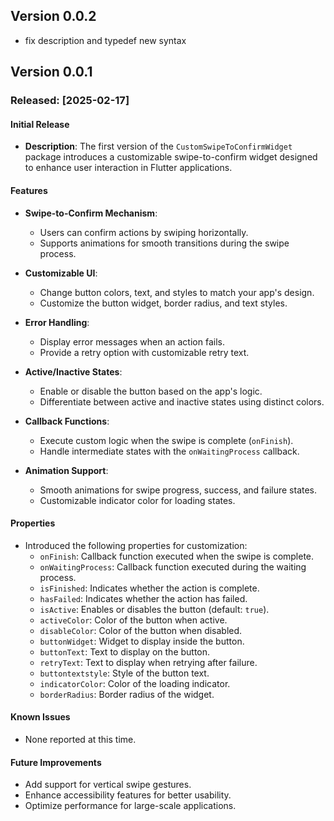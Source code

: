 
## Version 0.0.2
  - fix description and typedef new syntax

## Version 0.0.1

### **Released: [2025-02-17]**

#### **Initial Release**
- **Description**: The first version of the `CustomSwipeToConfirmWidget` package introduces a customizable swipe-to-confirm widget designed to enhance user interaction in Flutter applications.

#### **Features**
- **Swipe-to-Confirm Mechanism**:
  - Users can confirm actions by swiping horizontally.
  - Supports animations for smooth transitions during the swipe process.

- **Customizable UI**:
  - Change button colors, text, and styles to match your app's design.
  - Customize the button widget, border radius, and text styles.

- **Error Handling**:
  - Display error messages when an action fails.
  - Provide a retry option with customizable retry text.

- **Active/Inactive States**:
  - Enable or disable the button based on the app's logic.
  - Differentiate between active and inactive states using distinct colors.

- **Callback Functions**:
  - Execute custom logic when the swipe is complete (`onFinish`).
  - Handle intermediate states with the `onWaitingProcess` callback.

- **Animation Support**:
  - Smooth animations for swipe progress, success, and failure states.
  - Customizable indicator color for loading states.

#### **Properties**
- Introduced the following properties for customization:
  - `onFinish`: Callback function executed when the swipe is complete.
  - `onWaitingProcess`: Callback function executed during the waiting process.
  - `isFinished`: Indicates whether the action is complete.
  - `hasFailed`: Indicates whether the action has failed.
  - `isActive`: Enables or disables the button (default: `true`).
  - `activeColor`: Color of the button when active.
  - `disableColor`: Color of the button when disabled.
  - `buttonWidget`: Widget to display inside the button.
  - `buttonText`: Text to display on the button.
  - `retryText`: Text to display when retrying after failure.
  - `buttontextstyle`: Style of the button text.
  - `indicatorColor`: Color of the loading indicator.
  - `borderRadius`: Border radius of the widget.

#### **Known Issues**
- None reported at this time.

#### **Future Improvements**
- Add support for vertical swipe gestures.
- Enhance accessibility features for better usability.
- Optimize performance for large-scale applications.